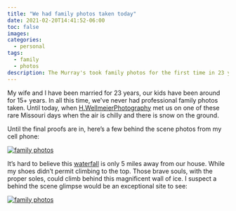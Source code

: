 ```yaml
---
title: "We had family photos taken today"
date: 2021-02-20T14:41:52-06:00
toc: false
images:
categories:
  - personal
tags: 
  - family
  - photos
description: The Murray's took family photos for the first time in 23 years.  Here is your sneak preview.
---
```


My wife and I have been married for 23 years, our kids have been around for 15+ years. In all this time, we've never had professional family photos taken. Until today, when [H.WellmeierPhotography](https://www.facebook.com/h.wellmeierphotography) met us on one of these rare Missouri days when the air is chilly and there is snow on the ground. 

Until the final proofs are in, here’s a few behind the scene photos from my cell phone:

[![family photos](/images/IMG_1505.jpeg)](/images/IMG_1505.jpeg)

It’s hard to believe this [waterfall](https://www.google.com/maps/dir//38.7114894,-90.479667/@38.7114248,-90.4796271,120m/data=!3m1!1e3) is only 5 miles away from our house. While my shoes didn’t permit climbing to the top. Those brave souls, with the proper soles, could climb behind this magnificent wall of ice. I suspect a behind the scene glimpse  would be an exceptional site to see:

[![family photos](/images/IMG_1524.jpeg)](/images/IMG_1524.jpeg)